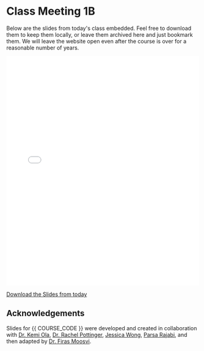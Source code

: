 # Class Meeting 1B

Below are the slides from today's class embedded.
Feel free to download them to keep them locally, or leave them archived here and just bookmark them.
We will leave the website open even after the course is over for a reasonable number of years.


<div>
<iframe src="../../Lec01IntLecture1B-Introductions.pdf" width="100%" height="600px" frameBorder="0"> </iframe>
</div>

[Download the Slides from today](https://github.com/ubc-cs/cpsc100/raw/main/files/Lecture1B-Introductions.pdf)

## Acknowledgements

Slides for {{ COURSE_CODE }} were developed and created in collaboration with [Dr. Kemi Ola](https://www.cs.ubc.ca/people/kemi-ola), [Dr. Rachel Pottinger](https://www.cs.ubc.ca/people/rachel-pottinger), [Jessica Wong](https://www.cs.ubc.ca/people/jessica-wong), [Parsa Rajabi](https://parsa-rajabi.github.io), and then adapted by [Dr. Firas Moosvi](https://firas.moosvi.com).